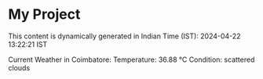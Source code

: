 # My Project

This content is dynamically generated in Indian Time (IST): 2024-04-22 13:22:21 IST


Current Weather in Coimbatore:
Temperature: 36.88 °C
Condition: scattered clouds
